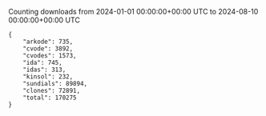 
Counting downloads from 2024-01-01 00:00:00+00:00 UTC to 2024-08-10 00:00:00+00:00 UTC

```
{
    "arkode": 735,
    "cvode": 3892,
    "cvodes": 1573,
    "ida": 745,
    "idas": 313,
    "kinsol": 232,
    "sundials": 89894,
    "clones": 72891,
    "total": 170275
}
```
